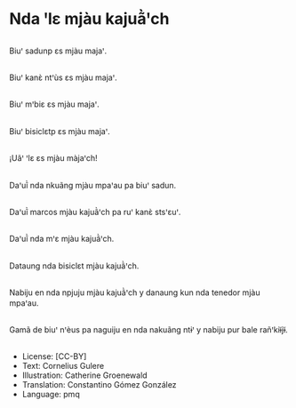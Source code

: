 # Nda ꞌlɛ mjàu kajuã̀ꞌch

##
Biuꞌ sadunp ɛs mjàu majaꞌ.

##
Biuꞌ kanɛ̀ ntꞌùs ɛs mjàu majaꞌ.

##
Biuꞌ mꞌbiɛ ɛs mjàu majaꞌ.

##
Biuꞌ bisiclɛtp ɛs mjàu majaꞌ.

##
¡Uãꞌ ꞌlɛ ɛs mjàu màjaꞌch!

##
Daꞌuĩ̀ nda nkuãng mjàu mpaꞌau pa biuꞌ sadun.

##
Daꞌuĩ̀ marcos mjàu kajuã̀ꞌch pa ruꞌ kanɛ̀ stsꞌɛuꞌ.

##
Daꞌuĩ̀ nda mꞌɛ mjàu kajuã̀ꞌch.

##
Dataung nda bisiclɛt mjàu kajuã̀ꞌch.

##
Nabiju en nda npjuju mjàu kajuã̀ꞌch y danaung kun nda tenedor mjàu mpaꞌau.

##
Gamã de biuꞌ nꞌèus pa naguiju en nda nakuãng ntɨꞌ y nabiju pur bale rañꞌkiɨ̃jɨ̃.

##
* License: [CC-BY]
* Text: Cornelius Gulere
* Illustration: Catherine Groenewald
* Translation: Constantino Gómez González
* Language: pmq
